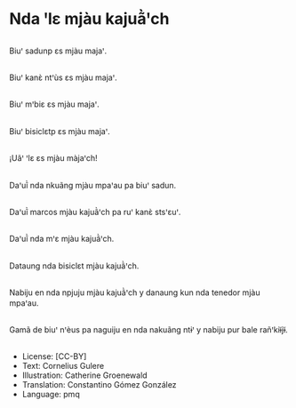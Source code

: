 # Nda ꞌlɛ mjàu kajuã̀ꞌch

##
Biuꞌ sadunp ɛs mjàu majaꞌ.

##
Biuꞌ kanɛ̀ ntꞌùs ɛs mjàu majaꞌ.

##
Biuꞌ mꞌbiɛ ɛs mjàu majaꞌ.

##
Biuꞌ bisiclɛtp ɛs mjàu majaꞌ.

##
¡Uãꞌ ꞌlɛ ɛs mjàu màjaꞌch!

##
Daꞌuĩ̀ nda nkuãng mjàu mpaꞌau pa biuꞌ sadun.

##
Daꞌuĩ̀ marcos mjàu kajuã̀ꞌch pa ruꞌ kanɛ̀ stsꞌɛuꞌ.

##
Daꞌuĩ̀ nda mꞌɛ mjàu kajuã̀ꞌch.

##
Dataung nda bisiclɛt mjàu kajuã̀ꞌch.

##
Nabiju en nda npjuju mjàu kajuã̀ꞌch y danaung kun nda tenedor mjàu mpaꞌau.

##
Gamã de biuꞌ nꞌèus pa naguiju en nda nakuãng ntɨꞌ y nabiju pur bale rañꞌkiɨ̃jɨ̃.

##
* License: [CC-BY]
* Text: Cornelius Gulere
* Illustration: Catherine Groenewald
* Translation: Constantino Gómez González
* Language: pmq
